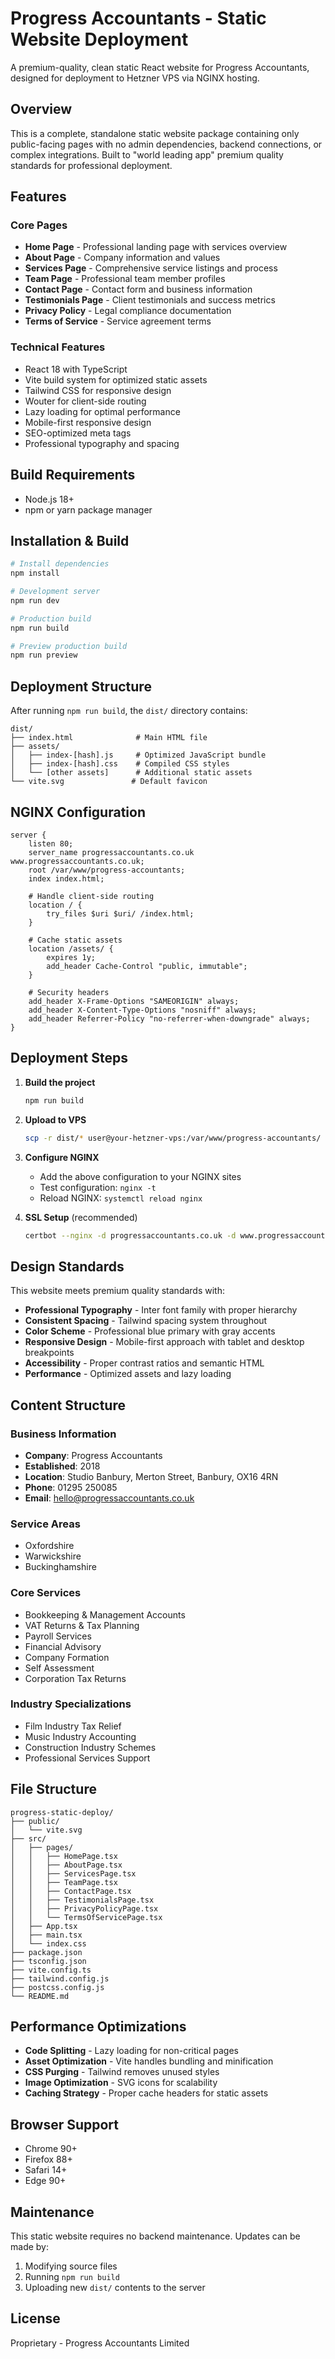 # Progress Accountants - Static Website Deployment

A premium-quality, clean static React website for Progress Accountants, designed for deployment to Hetzner VPS via NGINX hosting.

## Overview

This is a complete, standalone static website package containing only public-facing pages with no admin dependencies, backend connections, or complex integrations. Built to "world leading app" premium quality standards for professional deployment.

## Features

### Core Pages
- **Home Page** - Professional landing page with services overview
- **About Page** - Company information and values
- **Services Page** - Comprehensive service listings and process
- **Team Page** - Professional team member profiles
- **Contact Page** - Contact form and business information
- **Testimonials Page** - Client testimonials and success metrics
- **Privacy Policy** - Legal compliance documentation
- **Terms of Service** - Service agreement terms

### Technical Features
- React 18 with TypeScript
- Vite build system for optimized static assets
- Tailwind CSS for responsive design
- Wouter for client-side routing
- Lazy loading for optimal performance
- Mobile-first responsive design
- SEO-optimized meta tags
- Professional typography and spacing

## Build Requirements

- Node.js 18+ 
- npm or yarn package manager

## Installation & Build

```bash
# Install dependencies
npm install

# Development server
npm run dev

# Production build
npm run build

# Preview production build
npm run preview
```

## Deployment Structure

After running `npm run build`, the `dist/` directory contains:

```
dist/
├── index.html              # Main HTML file
├── assets/
│   ├── index-[hash].js     # Optimized JavaScript bundle
│   ├── index-[hash].css    # Compiled CSS styles
│   └── [other assets]      # Additional static assets
└── vite.svg               # Default favicon
```

## NGINX Configuration

```nginx
server {
    listen 80;
    server_name progressaccountants.co.uk www.progressaccountants.co.uk;
    root /var/www/progress-accountants;
    index index.html;

    # Handle client-side routing
    location / {
        try_files $uri $uri/ /index.html;
    }

    # Cache static assets
    location /assets/ {
        expires 1y;
        add_header Cache-Control "public, immutable";
    }

    # Security headers
    add_header X-Frame-Options "SAMEORIGIN" always;
    add_header X-Content-Type-Options "nosniff" always;
    add_header Referrer-Policy "no-referrer-when-downgrade" always;
}
```

## Deployment Steps

1. **Build the project**
   ```bash
   npm run build
   ```

2. **Upload to VPS**
   ```bash
   scp -r dist/* user@your-hetzner-vps:/var/www/progress-accountants/
   ```

3. **Configure NGINX**
   - Add the above configuration to your NGINX sites
   - Test configuration: `nginx -t`
   - Reload NGINX: `systemctl reload nginx`

4. **SSL Setup** (recommended)
   ```bash
   certbot --nginx -d progressaccountants.co.uk -d www.progressaccountants.co.uk
   ```

## Design Standards

This website meets premium quality standards with:

- **Professional Typography** - Inter font family with proper hierarchy
- **Consistent Spacing** - Tailwind spacing system throughout
- **Color Scheme** - Professional blue primary with gray accents
- **Responsive Design** - Mobile-first approach with tablet and desktop breakpoints
- **Accessibility** - Proper contrast ratios and semantic HTML
- **Performance** - Optimized assets and lazy loading

## Content Structure

### Business Information
- **Company**: Progress Accountants
- **Established**: 2018
- **Location**: Studio Banbury, Merton Street, Banbury, OX16 4RN
- **Phone**: 01295 250085
- **Email**: hello@progressaccountants.co.uk

### Service Areas
- Oxfordshire
- Warwickshire  
- Buckinghamshire

### Core Services
- Bookkeeping & Management Accounts
- VAT Returns & Tax Planning
- Payroll Services
- Financial Advisory
- Company Formation
- Self Assessment
- Corporation Tax Returns

### Industry Specializations
- Film Industry Tax Relief
- Music Industry Accounting
- Construction Industry Schemes
- Professional Services Support

## File Structure

```
progress-static-deploy/
├── public/
│   └── vite.svg
├── src/
│   ├── pages/
│   │   ├── HomePage.tsx
│   │   ├── AboutPage.tsx
│   │   ├── ServicesPage.tsx
│   │   ├── TeamPage.tsx
│   │   ├── ContactPage.tsx
│   │   ├── TestimonialsPage.tsx
│   │   ├── PrivacyPolicyPage.tsx
│   │   └── TermsOfServicePage.tsx
│   ├── App.tsx
│   ├── main.tsx
│   └── index.css
├── package.json
├── tsconfig.json
├── vite.config.ts
├── tailwind.config.js
├── postcss.config.js
└── README.md
```

## Performance Optimizations

- **Code Splitting** - Lazy loading for non-critical pages
- **Asset Optimization** - Vite handles bundling and minification
- **CSS Purging** - Tailwind removes unused styles
- **Image Optimization** - SVG icons for scalability
- **Caching Strategy** - Proper cache headers for static assets

## Browser Support

- Chrome 90+
- Firefox 88+
- Safari 14+
- Edge 90+

## Maintenance

This static website requires no backend maintenance. Updates can be made by:

1. Modifying source files
2. Running `npm run build`
3. Uploading new `dist/` contents to the server

## License

Proprietary - Progress Accountants Limited